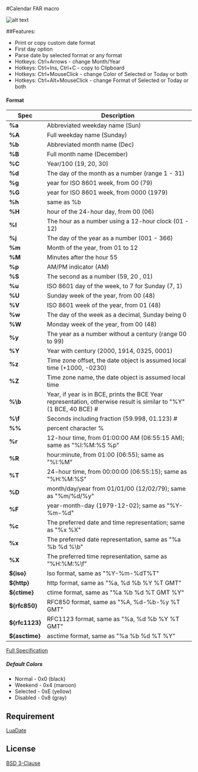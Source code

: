 #Calendar FAR macro

![alt text](http://i77.fastpic.ru/big/2016/0523/87/1b1ae0da482974992fef47853dcfe387.png "Calendar")

##Features:

* Print or copy custom date format
* First day option
* Parse date by selected format or any format
* Hotkeys: Ctrl+Arrows - change Month/Year
* Hotkeys: Ctrl+Ins, Ctrl+C - copy to Clipboard
* Hotkeys: Ctrl+MouseClick - change Color of Selected or Today or both 
* Hotkeys: Ctrl+Alt+MouseClick - change Format of Selected or Today or both 

#### Format
|Spec|Description|
|------|---|
|**%a**|Abbreviated weekday name (Sun)
|**%A**|Full weekday name (Sunday)
|**%b**|Abbreviated month name (Dec)
|**%B**|Full month name (December)
|**%C**|Year/100 (19, 20, 30)
|**%d**|The day of the month as a number (range 1 - 31)
|**%g**|year for ISO 8601 week, from 00 (79)
|**%G**|year for ISO 8601 week, from 0000 (1979)
|**%h**|same as %b
|**%H**|hour of the 24-hour day, from 00 (06)
|**%I**|The hour as a number using a 12-hour clock (01 - 12)
|**%j**|The day of the year as a number (001 - 366)
|**%m**|Month of the year, from 01 to 12
|**%M**|Minutes after the hour 55
|**%p**|AM/PM indicator (AM)
|**%S**|The second as a number (59, 20 , 01)
|**%u**|ISO 8601 day of the week, to 7 for Sunday (7, 1)
|**%U**|Sunday week of the year, from 00 (48)
|**%V**|ISO 8601 week of the year, from 01 (48)
|**%w**|The day of the week as a decimal, Sunday being 0
|**%W**|Monday week of the year, from 00 (48)
|**%y**|The year as a number without a century (range 00 to 99)
|**%Y**|Year with century (2000, 1914, 0325, 0001)
|**%z**|Time zone offset, the date object is assumed local time (+1000, -0230)
|**%Z**|Time zone name, the date object is assumed local time
|**%\b**|Year, if year is in BCE, prints the BCE Year representation, otherwise result is similar to "%Y" (1 BCE, 40 BCE) #
|**%\f**|Seconds including fraction (59.998, 01.123) #
|**%%**|percent character %
|**%r**|12-hour time, from 01:00:00 AM (06:55:15 AM); same as "%I:%M:%S %p"
|**%R**|hour:minute, from 01:00 (06:55); same as "%I:%M"
|**%T**|24-hour time, from 00:00:00 (06:55:15); same as "%H:%M:%S"
|**%D**|month/day/year from 01/01/00 (12/02/79); same as "%m/%d/%y"
|**%F**|year-month-day (1979-12-02); same as "%Y-%m-%d"
|**%c**|The preferred date and time representation; same as "%x %X"
|**%x**|The preferred date representation, same as "%a %b %d %\b"
|**%X**|The preferred time representation, same as "%H:%M:%\f"
|**${iso}**|Iso format, same as "%Y-%m-%dT%T"
|**${http}**|http format, same as "%a, %d %b %Y %T GMT"
|**${ctime}**|ctime format, same as "%a %b %d %T GMT %Y"
|**${rfc850}**|RFC850 format, same as "%A, %d-%b-%y %T GMT"
|**${rfc1123}**|RFC1123 format, same as "%a, %d %b %Y %T GMT"
|**${asctime}**|asctime format, same as "%a %b %d %T %Y"

[Full Specification](https://tieske.github.io/date/)

##### Default Colors
* Normal - 0x0 (black)
* Weekend - 0x4 (maroon)
* Selected - 0xE (yellow)
* Disabled - 0x8 (gray)

## Requirement

[LuaDate](https://github.com/Tieske/date/)

## License

[BSD 3-Clause](https://opensource.org/licenses/BSD-3-Clause)

